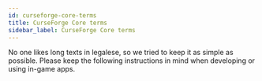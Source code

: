 ```yaml
---
id: curseforge-core-terms
title: CurseForge Core terms
sidebar_label: CurseForge Core terms
---
```


No one likes long texts in legalese, so we tried to keep it as simple as possible. Please keep the following instructions in mind when developing or using in-game apps. 

